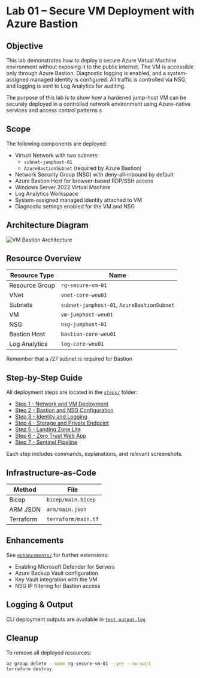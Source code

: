 # Lab 01 – Secure VM Deployment with Azure Bastion

## Objective

This lab demonstrates how to deploy a secure Azure Virtual Machine environment without exposing it to the public internet. The VM is accessible only through Azure Bastion. Diagnostic logging is enabled, and a system-assigned managed identity is configured. All traffic is controlled via NSG, and logging is sent to Log Analytics for auditing.

The purpose of this lab is to show how a hardened jump-host VM can be securely deployed in a controlled network environment using Azure-native services and access control patterns.s

## Scope

The following components are deployed:

- Virtual Network with two subnets:
  - `subnet-jumphost-01`
  - `AzureBastionSubnet` (required by Azure Bastion)
- Network Security Group (NSG) with deny-all-inbound by default
- Azure Bastion Host for browser-based RDP/SSH access
- Windows Server 2022 Virtual Machine
- Log Analytics Workspace
- System-assigned managed identity attached to VM
- Diagnostic settings enabled for the VM and NSG

## Architecture Diagram

![VM Bastion Architecture](img/diagram.png)

## Resource Overview

| Resource Type        | Name                                       |
|----------------------|--------------------------------------------|
| Resource Group       | `rg-secure-vm-01`                          |
| VNet                 | `vnet-core-weu01`                          |
| Subnets              | `subnet-jumphost-01`, `AzureBastionSubnet` |
| VM                   | `vm-jumphost-weu01`                        |
| NSG                  | `nsg-jumphost-01`                          |
| Bastion Host         | `bastion-core-weu01`                       |
| Log Analytics        | `log-core-weu01`                           |

Remember that a /27 subnet is required for Bastion

## Step-by-Step Guide

All deployment steps are located in the [`steps/`](steps/) folder:

- [Step 1 - Network and VM Deployment](steps/step01_network_and_vm.md)
- [Step 2 - Bastion and NSG Configuration](steps/step02_bastion_and_nsg.md)
- [Step 3 - Identity and Logging](steps/step03_identity_and_logging.md)
- [Step 4 - Storage and Private Endpoint](steps/step04_storage_and_privateendpoint.md)
- [Step 5 - Landing Zone Lite](steps/step05_landing_zone_lite.md)
- [Step 6 - Zero Trust Web App](steps/step06_zero_trust_webapp.md)
- [Step 7 - Sentinel Pipeline](steps/step07_sentinel_pipeline.md)

Each step includes commands, explanations, and relevant screenshots.

## Infrastructure-as-Code

| Method     | File                          |
|------------|-------------------------------|
| Bicep      | `bicep/main.bicep`            |
| ARM JSON   | `arm/main.json`               |
| Terraform  | `terraform/main.tf`           |

## Enhancements

See [`enhancements/`](enhancements/) for further extensions:

- Enabling Microsoft Defender for Servers
- Azure Backup Vault configuration
- Key Vault integration with the VM
- NSG IP filtering for Bastion access

## Logging & Output

CLI deployment outputs are available in [`test-output.log`](test-output.log)

## Cleanup

To remove all deployed resources:

```bash
az group delete --name rg-secure-vm-01 --yes --no-wait
terraform destroy
```